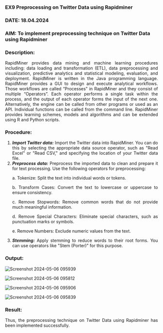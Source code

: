 ### EX9 Preprocessing on Twitter Data using Rapidminer
### DATE: 18.04.2024
### AIM: To implement preprocessing technique on Twitter Data using Rapidminer
### Description: 
<div align = "justify">
RapidMiner provides data mining and machine learning procedures including: data loading and transformation (ETL), data preprocessing and visualization, 
predictive analytics and statistical modeling, evaluation, and deployment. RapidMiner is written in the Java programming language. 
RapidMiner provides a GUI to design and execute analytical workflows. Those workflows are called “Processes” in RapidMiner and they consist of multiple “Operators”. 
Each operator performs a single task within the process, and the output of each operator forms the input of the next one. Alternatively, the engine can be called from 
other programs or used as an API. Individual functions can be called from the command line. 
RapidMiner provides learning schemes, models and algorithms and can be extended using R and Python scripts.

### Procedure:
1) ***Import Twitter data:*** Import the Twitter data into RapidMiner. You can do this by selecting the appropriate
data source operator, such as "Read Excel" or "Read CSV," and specifying the location of your Twitter data
file.
2) ***Preprocess data:*** Preprocess the imported data to clean and prepare it for text processing. Use the following
operators for preprocessing:
    <p>a. Tokenize: Split the text into individual words or tokens.
    <p>b. Transform Cases: Convert the text to lowercase or uppercase to ensure consistency.
    <p>c. Remove Stopwords: Remove common words that do not provide much meaningful information.
    <p>d. Remove Special Characters: Eliminate special characters, such as punctuation marks or symbols.
    <p>e. Remove Numbers: Exclude numeric values from the text.
3) ***Stemming:*** Apply stemming to reduce words to their root forms. You can use operators like "Stem (Porter)"
for this purpose.


### Output:

![Screenshot 2024-05-06 095939](https://github.com/R-Udayakumar/WDM_EXP9/assets/118708024/944d6888-232d-4650-8503-1e0f53a14104)

![Screenshot 2024-05-06 095812](https://github.com/R-Udayakumar/WDM_EXP9/assets/118708024/2673982f-89fe-4367-b5b0-7ee134634a73)

![Screenshot 2024-05-06 095906](https://github.com/R-Udayakumar/WDM_EXP9/assets/118708024/870f1972-a2c9-425d-a8f4-552e345ac12f)

![Screenshot 2024-05-06 095839](https://github.com/R-Udayakumar/WDM_EXP9/assets/118708024/b8f51542-490e-4e84-a79a-75900a0f685e)



### Result:
Thus, the preprocessing technique on Twitter Data using Rapidminer has been implemented successfully.

